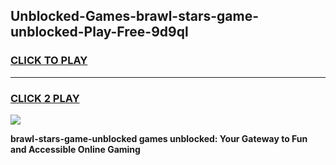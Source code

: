 
## Unblocked-Games-brawl-stars-game-unblocked-Play-Free-9d9ql
<h3>
<a href="https://premium76.site?title=brawl-stars-game-unblocked&ref=10A">CLICK TO PLAY</a></h3>
<hr>

<h3>
<a href="https://premium76.site?title=brawl-stars-game-unblocked&ref=10A">CLICK 2 PLAY</a>
  
</h3>

<a href="https://premium76.site?title=brawl-stars-game-unblocked&ref=10A"><img src="https://clearcache.store/games.png"></a>


**brawl-stars-game-unblocked games unblocked: Your Gateway to Fun and Accessible Online Gaming**
